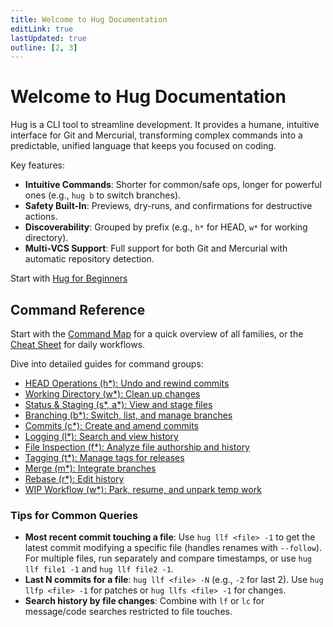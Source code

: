 ```yaml
---
title: Welcome to Hug Documentation
editLink: true
lastUpdated: true
outline: [2, 3]
---
```


# Welcome to Hug Documentation

Hug is a CLI tool to streamline development. It provides a humane, intuitive interface for Git and Mercurial, transforming complex commands into a predictable, unified language that keeps you focused on coding.

Key features:
- **Intuitive Commands**: Shorter for common/safe ops, longer for powerful ones (e.g., `hug b` to switch branches).
- **Safety Built-In**: Previews, dry-runs, and confirmations for destructive actions.
- **Discoverability**: Grouped by prefix (e.g., `h*` for HEAD, `w*` for working directory).
- **Multi-VCS Support**: Full support for both Git and Mercurial with automatic repository detection.

Start with [Hug for Beginners](hug-for-beginners.md)

## Command Reference
Start with the [Command Map](/command-map) for a quick overview of all families, or the [Cheat Sheet](/cheat-sheet) for daily workflows.

Dive into detailed guides for command groups:

- [HEAD Operations (h*): Undo and rewind commits](commands/head)
- [Working Directory (w*): Clean up changes](commands/working-dir)
- [Status & Staging (s*, a*): View and stage files](commands/status-staging)
- [Branching (b*): Switch, list, and manage branches](commands/branching)
- [Commits (c*): Create and amend commits](commands/commits)
- [Logging (l*): Search and view history](commands/logging)
- [File Inspection (f*): Analyze file authorship and history](commands/file-inspection)
- [Tagging (t*): Manage tags for releases](commands/tagging)
- [Merge (m*): Integrate branches](commands/merge)
- [Rebase (r*): Edit history](commands/rebase)
- [WIP Workflow (w*): Park, resume, and unpark temp work](commands/working-dir)
 
### Tips for Common Queries
- **Most recent commit touching a file**: Use `hug llf <file> -1` to get the latest commit modifying a specific file (handles renames with `--follow`). For multiple files, run separately and compare timestamps, or use `hug llf file1 -1` and `hug llf file2 -1`.
- **Last N commits for a file**: `hug llf <file> -N` (e.g., `-2` for last 2). Use `hug llfp <file> -1` for patches or `hug llfs <file> -1` for changes.
- **Search history by file changes**: Combine with `lf` or `lc` for message/code searches restricted to file touches.

